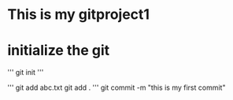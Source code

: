 # This is my gitproject1
# initialize the git
'''
git init
'''

'''
git add abc.txt
git add .
'''
git commit -m "this is my first commit"